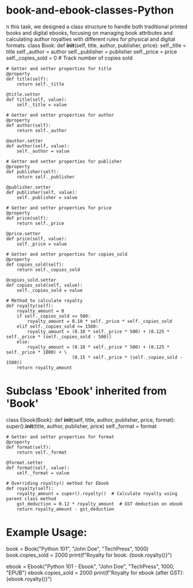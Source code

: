 # book-and-ebook-classes-Python
n this task, we designed a class structure to handle both traditional printed books and digital ebooks, focusing on managing book attributes and calculating author royalties with different rules for physical and digital formats.
class Book:
    def __init__(self, title, author, publisher, price):
        self._title = title
        self._author = author
        self._publisher = publisher
        self._price = price
        self._copies_sold = 0  # Track number of copies sold

    # Getter and setter properties for title
    @property
    def title(self):
        return self._title

    @title.setter
    def title(self, value):
        self._title = value

    # Getter and setter properties for author
    @property
    def author(self):
        return self._author

    @author.setter
    def author(self, value):
        self._author = value

    # Getter and setter properties for publisher
    @property
    def publisher(self):
        return self._publisher

    @publisher.setter
    def publisher(self, value):
        self._publisher = value

    # Getter and setter properties for price
    @property
    def price(self):
        return self._price

    @price.setter
    def price(self, value):
        self._price = value

    # Getter and setter properties for copies_sold
    @property
    def copies_sold(self):
        return self._copies_sold

    @copies_sold.setter
    def copies_sold(self, value):
        self._copies_sold = value

    # Method to calculate royalty
    def royalty(self):
        royalty_amount = 0
        if self._copies_sold <= 500:
            royalty_amount = 0.10 * self._price * self._copies_sold
        elif self._copies_sold <= 1500:
            royalty_amount = (0.10 * self._price * 500) + (0.125 * self._price * (self._copies_sold - 500))
        else:
            royalty_amount = (0.10 * self._price * 500) + (0.125 * self._price * 1000) + \
                             (0.15 * self._price * (self._copies_sold - 1500))
        return royalty_amount

# Subclass 'Ebook' inherited from 'Book'
class Ebook(Book):
    def __init__(self, title, author, publisher, price, format):
        super().__init__(title, author, publisher, price)
        self._format = format

    # Getter and setter properties for format
    @property
    def format(self):
        return self._format

    @format.setter
    def format(self, value):
        self._format = value

    # Overriding royalty() method for Ebook
    def royalty(self):
        royalty_amount = super().royalty()  # Calculate royalty using parent class method
        gst_deduction = 0.12 * royalty_amount  # GST deduction on ebook
        return royalty_amount - gst_deduction

# Example Usage:
book = Book("Python 101", "John Doe", "TechPress", 1000)
book.copies_sold = 2000
print(f"Royalty for book: {book.royalty()}")

ebook = Ebook("Python 101 - Ebook", "John Doe", "TechPress", 1000, "EPUB")
ebook.copies_sold = 2000
print(f"Royalty for ebook (after GST): {ebook.royalty()}")
